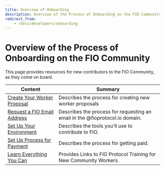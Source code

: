 ```yaml
---
title: Overview of Onboarding
description: Overview of the Process of Onboarding on the FIO Community
redirect_from:
    - /docs/developers/onboarding
---
```


# Overview of the Process of Onboarding on the FIO Community

This page provides resources for new contributors to the FIO Community, as they come on board.

|Content|Summary|
|---|---|
|[Create Your Worker Proposal]({{site.baseurl}}/docs/developers/onboarding-workerprop) |Describes the process for creating new worker proposals|
|[Request a FIO Email Address]({{site.baseurl}}/docs/developers/onboarding-email)|Describes the process for requesting an email in the @fioprotocol.io domain.|
|[Set Up Your Environment]({{site.baseurl}}/docs/developers/onboarding-tools)|Describes the tools you'll use to contribute to FIO.|
|[Set Up Process for Payment]({{site.baseurl}}/docs/developers/onboarding-getpaid)|Describes the process for getting paid.|
|[Learn Everything You Can](https://fioprotocol.atlassian.net/wiki/spaces/FC/pages/310575668/FIO+Protocol+Training+for+New+Community+Workers)|Provides Links to FIO Protocol Training for New Community Workers.|

